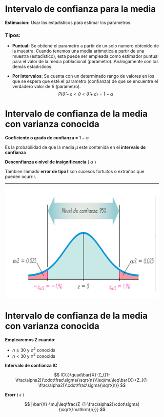 # Intervalo de confianza para la media

**Estimacion:**
Usar los estadisticos para estimar los parametros
### Tipos:

* **Puntual:** Se obtiene el parametro a partir de un solo numero obtenido de la muestra.
Cuando tenemos una media aritmetica a partir de una muestra (estadístico), esta puede ser empleada como estimador puntual para el valor de la media poblacional (parámetro). Análogamente con los demás estadísticos.

* **Por intervalos:** Se cuenta con un determinado rango de valores en los que se espera que esté el parametro (confianza) de que se encuentre el verdadero valor de $\theta$ (parámetro).
$$
P(\widehat{\theta}-\varepsilon<{\theta}<\widehat{\theta}+\varepsilon)={1-\alpha}
$$

# Intervalo de confianza de la media con varianza conocida

**Coeficiente o grado de confianza =** $1-\alpha$ 

Es la probabilidad de que la media $\mu$ este contenida en el **intervalo de confianza**

**Desconfianza o nivel de insignificancia** ( $\alpha$ )

Tambien llamado **error de tipo I** son sucesos fortuitos o extraños que pueden ocurrir.

---
![Confianza](../Images/Confianza.png)

# Intervalo de confianza de la media con varianza conocida

**Emplearemos Z cuando:**

* $n\geq30$ y $\sigma^2$ conocida
* $n<30$ y $\sigma^2$ conocida

**Intervalo de confianza IC**

$$
IC{:}\quad\bar{X}-Z_{(1-\frac\alpha2)}\cdot\frac\sigma{\sqrt{n}}\leq\mu\leq\bar{X}+Z_{(1-\frac\alpha2)}\cdot\frac\sigma{\sqrt{n}}
$$

**Erorr** ( $\epsilon$ )

$$
|\bar{X}-\mu|\leq\frac{Z_{1-\frac\alpha2}\cdot\sigma}{\sqrt{\mathrm{n}}}
$$
